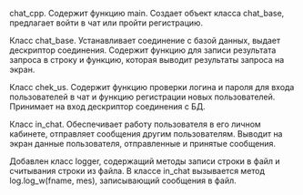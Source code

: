 chat_cpp. Содержит функцию main. Создает объект класса chat_base, предлагает войти в чат или пройти регистрацию.

Класс chat_base. Устанавливает соединение с базой данных, выдает дескриптор соединения. Содержит функцию для записи результата запроса в строку и функцию, которая выводит результаты запроса на экран.

Класс chek_us. Содержит функцию проверки логина и пароля для входа пользователей в чат и функцию регистрации новых пользователей. Принимает на вход дескриптор соединения с БД.

Класс in_chat. Обеспечивает работу пользователя в его личном кабинете, отправляет сообщения другим пользователям.  Выводит на экран данные пользователя, отправленные и принятые сообщения.

Добавлен класс logger, содержащий методы записи строки в файл и считывания строки из файла.
В классе in_chat вызывается метод log.log_w(fname, mes), записывающий сообщения в файл.
